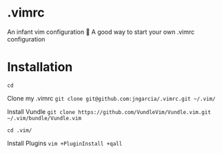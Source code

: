# .vimrc
An infant vim configuration :baby:
A good way to start your own .vimrc configuration

# Installation

`cd`

Clone my .vimrc
`git clone git@github.com:jngarcia/.vimrc.git ~/.vim/`

Install Vundle
`git clone https://github.com/VundleVim/Vundle.vim.git ~/.vim/bundle/Vundle.vim`

`cd .vim/`

Install Plugins
`vim +PluginInstall +qall`
